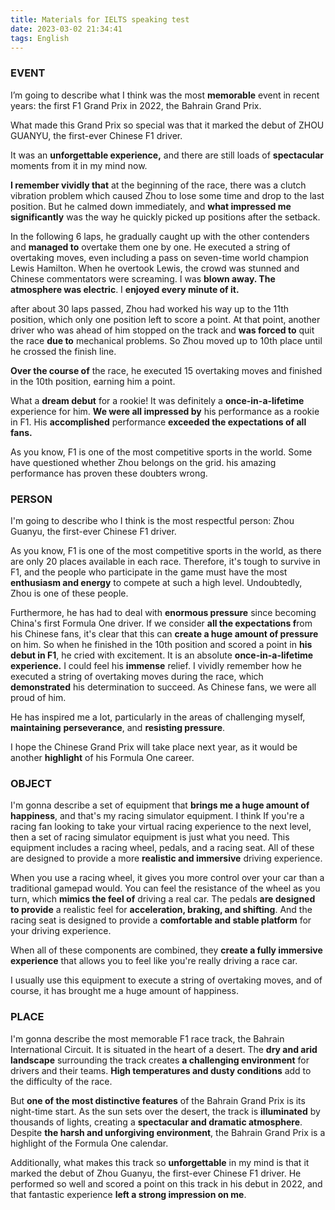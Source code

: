 ```yaml
---
title: Materials for IELTS speaking test
date: 2023-03-02 21:34:41
tags: English
---
```



### EVENT

<!-- more -->

I’m going to describe what I think was the most **memorable** event in recent years: the first F1 Grand Prix in 2022, the Bahrain Grand Prix.

What made this Grand Prix so special was that it marked the debut of ZHOU GUANYU, the first-ever Chinese F1 driver.

It was an **unforgettable experience,** and there are still loads of **spectacular** moments from it in my mind now.

**I remember vividly that** at the beginning of the race, there was a clutch vibration problem which caused Zhou to lose some time and drop to the last position. But he calmed down immediately, and **what impressed me significantly** was the way he quickly picked up positions after the setback.

In the following 6 laps, he gradually caught up with the other contenders and **managed to** overtake them one by one. He executed a string of overtaking moves, even including a pass on seven-time world champion Lewis Hamilton. When he overtook Lewis, the crowd was stunned and Chinese commentators were screaming. I was **blown away. The atmosphere was electric**. I **enjoyed every minute of it.**

after about 30 laps passed, Zhou had worked his way up to the 11th position, which only one position left to score a point. At that point, another driver who was ahead of him stopped on the track and **was forced to** quit the race **due to** mechanical problems. So Zhou moved up to 10th place until he crossed the finish line.

**Over the course of** the race, he executed 15 overtaking moves and finished in the 10th position, earning him a point.

What a **dream debut** for a rookie! It was definitely a **once-in-a-lifetime** experience for him. **We were all impressed by** his performance as a rookie in F1. His **accomplished** performance **exceeded the expectations of all fans.**

As you know, F1 is one of the most competitive sports in the world. Some have questioned whether Zhou belongs on the grid. his amazing performance has proven these doubters wrong.

### PERSON

I'm going to describe who I think is the most respectful person: Zhou Guanyu, the first-ever Chinese F1 driver.

As you know, F1 is one of the most competitive sports in the world, as there are only 20 places available in each race. Therefore, it's tough to survive in F1, and the people who participate in the game must have the most **enthusiasm and energy** to compete at such a high level. Undoubtedly, Zhou is one of these people.

Furthermore, he has had to deal with **enormous pressure** since becoming China's first Formula One driver. If we consider **all the expectations f**rom his Chinese fans, it's clear that this can **create a huge amount of pressure** on him. So when he finished in the 10th position and scored a point in **his debut in F1**, he cried with excitement. It is an absolute **once-in-a-lifetime experience.** I could feel his **immense** relief. I vividly remember how he executed a string of overtaking moves during the race, which **demonstrated** his determination to succeed. As Chinese fans, we were all proud of him.

He has inspired me a lot, particularly in the areas of challenging myself, **maintaining** **perseverance**, and **resisting pressure**.

I hope the Chinese Grand Prix will take place next year, as it would be another **highlight** of his Formula One career.

### OBJECT

I'm gonna describe a set of equipment that **brings me a huge amount of happiness**, and that's my racing simulator equipment. I think If you're a racing fan looking to take your virtual racing experience to the next level, then a set of racing simulator equipment is just what you need. This equipment includes a racing wheel, pedals, and a racing seat. All of these are designed to provide a more **realistic and immersive** driving experience.

When you use a racing wheel, it gives you more control over your car than a traditional gamepad would. You can feel the resistance of the wheel as you turn, which **mimics the feel of** driving a real car. The pedals **are designed to provide** a realistic feel for **acceleration, braking, and shifting**. And the racing seat is designed to provide a **comfortable and stable platform** for your driving experience.

When all of these components are combined, they **create a fully immersive experience** that allows you to feel like you're really driving a race car.

I usually use this equipment to execute a string of overtaking moves, and of course, it has brought me a huge amount of happiness.

### PLACE

I'm gonna describe the most memorable F1 race track, the Bahrain International Circuit. It is situated in the heart of a desert. The **dry and arid landscape** surrounding the track creates **a challenging environment** for drivers and their teams. **High temperatures and dusty conditions** add to the difficulty of the race.

But **one of the most distinctive features** of the Bahrain Grand Prix is its night-time start. As the sun sets over the desert, the track is **illuminated** by thousands of lights, creating a **spectacular and dramatic atmosphere**. Despite **the harsh and unforgiving environment**, the Bahrain Grand Prix is a highlight of the Formula One calendar.

Additionally, what makes this track so **unforgettable** in my mind is that it marked the debut of Zhou Guanyu, the first-ever Chinese F1 driver. He performed so well and scored a point on this track in his debut in 2022, and that fantastic experience **left a strong impression on me**.